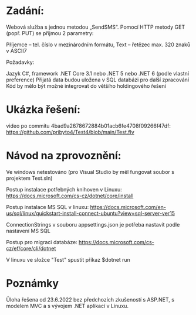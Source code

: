 # Zadání:

Webová služba s jednou metodou „SendSMS“. Pomocí HTTP metody GET (popř. PUT) se přijmou 2 parametry:

Příjemce – tel. číslo v mezinárodním formátu,
Text – řetězec max. 320 znaků v ASCII7

Požadavky:

Jazyk C#, framework .NET Core 3.1 nebo .NET 5 nebo .NET 6 (podle vlastní preference) Přijatá data budou uložena v SQL databázi pro další zpracování Kód by mělo být možné integrovat do většího holdingového řešení

# Ukázka řešení:

video po commitu 4bad9a2678672884b01acb6fe4708f09266f47df: https://github.com/pribyto4/Test4/blob/main/Test.flv

# Návod na zprovoznění:

Ve windows netestováno (pro Visual Studio by měl fungovat soubor s projektem Test.sln)

Postup instalace potřebných knihoven v Linuxu: https://docs.microsoft.com/cs-cz/dotnet/core/install

Postup instalace MS SQL v linuxu: https://docs.microsoft.com/en-us/sql/linux/quickstart-install-connect-ubuntu?view=sql-server-ver15

ConnectionStrings v souboru appsettings.json je potřeba nastavit podle nastavení MS SQL

Postup pro migraci databáze: https://docs.microsoft.com/cs-cz/ef/core/cli/dotnet
 
V linuxu ve složce "Test" spustit příkaz $dotnet run

# Poznámky

Ǔloha řešena od 23.6.2022 bez předchozích zkušeností s ASP.NET, s modelem MVC a s vývojem .NET aplikací v Linuxu.
